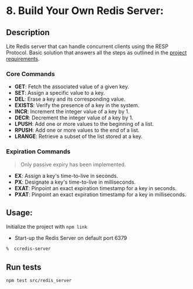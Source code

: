 # 8. Build Your Own Redis Server:

## Description
Lite Redis server that can handle concurrent clients using the RESP Protocol. Basic solution that answers all the steps as outlined in the [project requirements](https://codingchallenges.fyi/challenges/challenge-redis).

### Core Commands

- **GET**: Fetch the associated value of a given key.
- **SET**: Assign a specific value to a key.
- **DEL**: Erase a key and its corresponding value.
- **EXISTS**: Verify the presence of a key in the system.
- **INCR**: Increment the integer value of a key by 1.
- **DECR**: Decrement the integer value of a key by 1.
- **LPUSH**: Add one or more values to the beginning of a list.
- **RPUSH**: Add one or more values to the end of a list.
- **LRANGE**: Retrieve a subset of the list stored at a key.

### Expiration Commands
> Only passive expiry has been implemented.
- **EX**: Assign a key's time-to-live in seconds.
- **PX**: Designate a key's time-to-live in milliseconds.
- **EXAT**: Pinpoint an exact expiration timestamp for a key in seconds.
- **PXAT**: Pinpoint an exact expiration timestamp for a key in milliseconds.

## Usage:

Initialize the project with `npm link`

- Start-up the Redis Server on default port 6379
```bash
%  ccredis-server
```

## Run tests

```bash
npm test src/redis_server
```